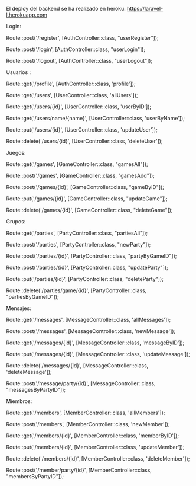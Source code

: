 

El deploy del backend se ha realizado en heroku: https://laravel-l.herokuapp.com

Login:

Route::post('/register', [AuthController::class, "userRegister"]);

Route::post('/login', [AuthController::class, "userLogin"]);

Route::post('/logout', [AuthController::class, "userLogout"]);



Usuarios :

Route::get('/profile', [AuthController::class, 'profile']);

Route::get('/users', [UserController::class, 'allUsers']);

Route::get('/users/{id}', [UserController::class, 'userByID']);

Route::get('/users/name/{name}', [UserController::class, 'userByName']);

Route::put('/users/{id}', [UserController::class, 'updateUser']);

Route::delete('/users/{id}', [UserController::class, 'deleteUser']);


Juegos:

Route::get('/games', [GameController::class, "gamesAll"]);

Route::post('/games', [GameController::class, "gamesAdd"]);

Route::post('/games/{id}', [GameController::class, "gameByID"]);

Route::put('/games/{id}', [GameController::class, "updateGame"]);

Route::delete('/games/{id}', [GameController::class, "deleteGame"]);



Grupos:

Route::get('/parties', [PartyController::class, "partiesAll"]);

Route::post('/parties', [PartyController::class, "newParty"]);

Route::post('/parties/{id}', [PartyController::class, "partyByGameID"]);

Route::post('/parties/{id}', [PartyController::class, "updateParty"]);

Route::put('/parties/{id}', [PartyController::class, "deleteParty"]);

Route::delete('/parties/game/{id}', [PartyController::class, "partiesByGameID"]);




Mensajes:

Route::get('/messages', [MessageController::class, 'allMessages']);

Route::post('/messages', [MessageController::class, 'newMessage']);

Route::get('/messages/{id}', [MessageController::class, 'messageByID']);

Route::put('/messages/{id}', [MessageController::class, 'updateMessage']);

Route::delete('/messages/{id}', [MessageController::class, 'deleteMessage']);

Route::post('/message/party/{id}', [MessageController::class, "messagesByPartyID"]);




Miembros:


Route::get('/members', [MemberController::class, 'allMembers']);

Route::post('/members', [MemberController::class, 'newMember']);

Route::get('/members/{id}', [MemberController::class, 'memberByID']);

Route::put('/members/{id}', [MemberController::class, 'updateMember']);

Route::delete('/members/{id}', [MemberController::class, 'deleteMember']);

Route::post('/member/party/{id}', [MemberController::class, "membersByPartyID"]);

